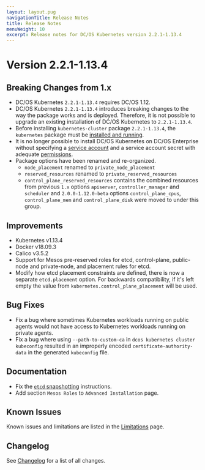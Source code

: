 ```yaml
---
layout: layout.pug
navigationTitle: Release Notes
title: Release Notes
menuWeight: 10
excerpt: Release notes for DC/OS Kubernetes version 2.2.1-1.13.4
---
```


<!-- This source repo for this topic is https://github.com/mesosphere/dcos-kubernetes-cluster -->

# Version 2.2.1-1.13.4

## Breaking Changes from 1.x

* DC/OS Kubernetes `2.2.1-1.13.4` requires DC/OS 1.12.
* DC/OS Kubernetes `2.2.1-1.13.4` introduces breaking changes to the way the package works and is deployed.
  Therefore, it is not possible to upgrade an existing installation of DC/OS Kubernetes to `2.2.1-1.13.4`.
* Before installing `kubernetes-cluster` package `2.2.1-1.13.4`, the `kubernetes` package must be [installed and running](/services/kubernetes/2.2.1-1.13.4/getting-started/installing-mke/).
* It is no longer possible to install DC/OS Kubernetes on DC/OS Enterprise without specifying a [service account](/1.12/security/ent/service-auth/) and a service account secret with adequate [permissions](/1.12/security/ent/perms-reference/).
* Package options have been renamed and re-organized.
  * `node_placement` renamed to `private_node_placement`
  * `reserved_resources` renamed to `private_reserved_resources`
  * `control_plane_reserved_resources` contains the combined resources from previous `1.x` options `apiserver`, `controller_manager` and `scheduler` and `2.0.0-1.12.0-beta` options `control_plane_cpus`, `control_plane_mem` and `control_plane_disk` were moved to under this group.

## Improvements

* Kubernetes v1.13.4
* Docker v18.09.3
* Calico v3.5.2
* Support for Mesos pre-reserved roles for etcd, control-plane, public-node and private-node, and placement rules for etcd.
* Modify how etcd placement constraints are defined, there is now a separate `etcd.placement` option. For backwards compatibility, if it's left empty the value from `kubernetes.control_plane_placement` will be used.

## Bug Fixes

* Fix a bug where sometimes Kubernetes workloads running on public agents would not have access to Kubernetes workloads running on private agents.
* Fix a bug where using `--path-to-custom-ca` in `dcos kubernetes cluster kubeconfig` resulted in an improperly encoded `certificate-authority-data` in the generated `kubeconfig` file.

## Documentation

* Fix the [`etcd` snapshotting](/services/kubernetes/2.2.1-1.13.4/operations/troubleshooting/) instructions.
* Add section `Mesos Roles` to `Advanced Installation` page.

## Known Issues

Known issues and limitations are listed in the [Limitations](/services/kubernetes/2.2.1-1.13.4/limitations/) page.

## Changelog

See [Changelog](/services/kubernetes/2.2.1-1.13.4/changelog) for a list of all changes.
